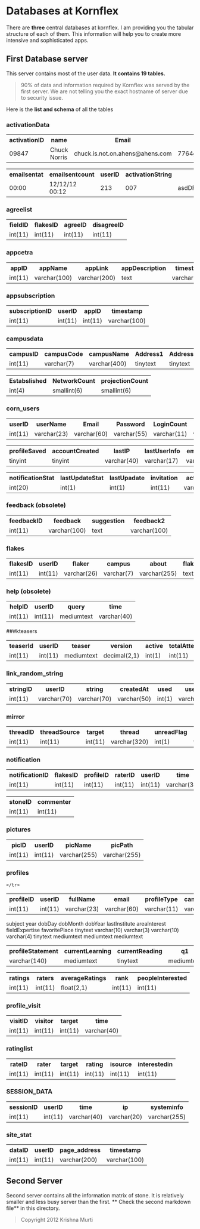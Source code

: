 # Databases at Kornflex

There are **three** central databases at kornflex. I am providing you the tabular structure of each of them. This information will help you to create more intensive and sophisticated apps.

## First Database server

This server contains most of the user data. **It contains 19 tables.**

>90% of data and information required by Kornflex was served by the first server. We are not telling you the exact hostname of server due to security issue.

Here is the **list and schema** of all the tables

### activationData
<table>

 <tr>
  <th>activationID</th><th>name</th><th>Email</th><th>password</th><th>time</th>
 </tr>
 <tr>
  <td> 09847 </td> <td>Chuck Norris</td> <td>chuck.is.not.on.ahens@ahens.com</td><td>7764ggRRSHH$$jhsjsms.sdjiFTS5678.std</td><td>12/12/12</td>
 </tr>
</table>

<table>
<tr><th>emailsentat</th><th>emailsentcount</th><th>userID</th><th>activationString</th><th>used</th><th>usedAt</th></tr>
<tr><td> 00:00</td><td>12/12/12 00:12</td><td> 213 </td> <td> 007 </td> <td>asdDFFDggs6733bbGSLLSnnshU524 </td> <td>12/12/12 00:24</td></tr>
</table>


### agreelist

<table>
  <tr>
    <th>fieldID</th><th>flakesID</th><th>agreeID</th><th>disagreeID</th>
  </tr>
  <tr>
    <td>int(11)</td><td>int(11)</td><td>int(11)</td><td>int(11)</td>
  </tr>
</table>


### appcetra

<table>
  <tr>
    <th>appID</th><th>appName</th><th>appLink</th><th>appDescription</th><th>timestamp</th><th>totalSubscriptions</th>
   </tr>
   <tr>
     <td>int(11)</td><td>varchar(100)</td><td>varchar(200)</td><td>text</td><td>varchar(100)</td><td>int(11)</td>
   </tr>
</table>

### appsubscription

<table>
  <tr>
    <th>subscriptionID</th><th>userID</th><th>appID</th><th>timestamp</th>
  </tr>
   <tr>
   <td>int(11)</td><td>int(11)</td><td>int(11)</td><td>varchar(100)</td> 
   </tr>
</table>


### campusdata

<table>
 <tr>
   <th>campusID</th><th>campusCode</th><th>campusName</th><th>Address1</th><th>Address2</th><th>City</th><th>State</th><th>Country</th>
 </tr>
 <tr>
  <td>int(11)</td><td>varchar(7)</td><td>varchar(400)</td><td>tinytext</td><td>tinytext</td><td>varchar(30)</td><td>varchar(35)</td><td>varchar(35)</td>
 </tr>
</table>

<table>
<tr>
<th>Estabslished</th><th>NetworkCount</th><th>projectionCount</th></tr>
<tr><td>int(4)</td><td>smallint(6)</td><td>smallint(6)</td></tr>
</table>



### corn_users
 
<table>
  <tr>
    <th> userID </th> <th> userName </th> <th>   Email   </th>   <th> Password </th> <th> LoginCount </th> <th> LastLogin </th> <th> campusJoined </th> <th> profileProjected </th>

  </tr>
  <tr>
     <td> int(11) </td> <td> varchar(23) </td> <td>   varchar(60)   </td>   <td> varchar(55) </td> <td> varchar(11) </td> <td> varchar(35) </td> <td> varchar(7) </td> <td> tinyint </td> 
  </tr>
</table>

<table>
  <tr>
 <th> profileSaved </th><th> accountCreated </th><th> lastIP </th><th> lastUserInfo </th><th> emailHidden </th><th> timeSpent </th>  <th> live </th>  <th> feedback </th> </tr>
 <tr> 
 <td> tinyint </td> <td> tinyint </td> <td> varchar(40) </td><td> varchar(17) </td><td> varchar(255) </td><td> int(1) </td><td> int(20) </td><td> int(1) </td>  </tr>
</table>

<table>
  <tr >
  <th> notificationStat </th> <th> lastUpdateStat </th> <th> lastUpadate </th><th> invitation </th><th> activation </th><th> gender </th></tr>
  <tr><td> int(20) </td>  <td> int(1) </td>  <td> int(1) </td> <td> int(11) </td> <td> varchar(40) </td><td> int(11) </td><td> varchar(40) </td><td> int(11) </td> <td> int(2) </td><td> int(25) </td><td> varchar(14) </td> </tr>
</table>


### feedback (obsolete)
 
<table>
  <tr>
   <th>feedbackID </th> <th>feedback </th><th>suggestion </th><th>feedback2 </th>
  </tr>
  <tr>
   <td>int(11) </td> <td>varchar(100) </td><td>text</td><td>varchar(100)</td> 
  </tr>
</table>

### flakes

<table>
  <tr>
   <th> flakesID </th> <th> userID </th> <th> flaker </th>  <th> campus </th> <th> about </th> <th> flakes </th> <th> time </th> <th> agree </th> <th> disagree </th> <th>hidden</th>
  </tr>
  <tr>
   <td> int(11) </td> <td> int(11) </td> <td> varchar(26) </td> <td> varchar(7) </td> <td> varchar(255) </td> <td> text </td> <td> varchar(40) </td> <td> int(11) </td> <td> int(11) </td>  <td>  int(1) </td>
  </tr>
</table>

### help (obsolete)

<table>
  <tr>
    <th> helpID </th> <th> userID </th> <th> query </th> <th> time</th>
   </tr>
   <tr>
     <td> int(11) </td> <td> int(11) </td> <td> mediumtext </td> <td> varchar(40) </td>
   </tr>
</table>

###kteasers
	
<table>
  <tr>
   <th> teaserId </th> <th> userID </th> <th> teaser </th> <th> version </th> <th> active </th> <th> totalAttempt </th>
  </tr>
  <tr>
   <td> int(11) </td> <td> int(11) </td> <td> mediumtext </td> <td> decimal(2,1) </td> <td> int(1) </td> <td> int(11) </td>
  </tr>
</table>

### link_random_string

<table>
   <tr>
   <th> stringID </th> <th> userID </th> <th> string </th> <th> createdAt </th> <th> used </th> <th> usedAt </th> <th> changedAt </th>
   </tr>
   <tr>
   <td> int(11)</td> <td> varchar(70) </td> <td> varchar(70) </td> <td> varchar(50) </td> <td> int(1) </td> <td> varchar(50) </td> <td> varchar(50) </td>
   </tr>
</table>

### mirror
 
<table>
   <tr>
      <th> threadID </th> <th> threadSource </th> <th> target </th> <th> thread </th> <th> unreadFlag </th> <th> time </th> <th> hidden </th>
     
   </tr>
   <tr>
      <td> int(11) </td> <td> int(11) </td> <td> int(11) </td> <td> varchar(320) </td> <td> int(1) </td> <td> varchar(35) </td> <td> int(1) </td>
   </tr>
</table>

### notification

<table>
   <tr>
     <th> notificationID </th> <th> flakesID </th> <th> profileID </th> <th> raterID </th> <th> userID </th> <th> time </th> <th> author </th> <th> reader </th> <th> writer </th> <th> action </th> 
   </tr>
   <tr>
      <td> int(11) </td>  <td> int(11) </td> <td> int(11) </td> <td> int(11) </td> <td> int(11) </td> <td> varchar(35) </td> <td> int(11) </td> <td> int(11) </td> <td> int(11) </td> <td> int(1) </td> 
   </tr>
</table>

<table>
 <tr>
  <th> stoneID </th> <th> commenter </th>
 </tr>
 <tr>
  <td> int(11) </td> <td> int(11) </td>
  </tr>
</table>
   

### pictures

<table>
    <tr>
       <th> picID </th> <th> userID </th> <th> picName </th> <th> picPath </th>
     </tr>
    <tr>
       <td> int(11) </td> <td> int(11) </td>  <td> varchar(255) </td>  <td> varchar(255) </td>
     </tr>
</table>

### profiles

<table>
    <tr>
       <th> profileID </th> <th> userID </th> <th> fullName </th> <th> email </th> <th> profileType </th> <th> campusCode </th> <th> homeTown </th> <th> course </th> 
    </tr>
    <tr>
       <td> int(11) </td> <td> int(11) </td> <td> varchar(23) </td> <td> varchar(60) </td> <td> varchar(11) </td> <td> varchar(7) </td> <td> varchar(50) </td> <td> varchar(10) </td> 

    </tr>   
</table>

<th> subject </th> <th> year </th> <th> dobDay </th> <th> dobMonth </th> <th> dobYear </th> <th> lastInstitute </th> <th> areaInterest </th> <th> fieldExpertise </th> <th> favoritePlace </th> 
<td> tinytext </td> <td> varchar(10) </td> <td> varchar(3) </td> <td> varchar(10) </td> <td>  varchar(4) </td> <td > tinytext </td> <td> mediumtext </td> <td> mediumtext </td> <td> mediumtext </td> 


<table>
<tr><th> profileStatement </th> <th>currentLearning </th> <th> currentReading </th> <th> q1 </th> <th> q2 </th> <th> q3 </th> <th> q4 </th> <th> q5 </th> <th> projected </th> </tr>
<tr><td> varchar(140) </td> <td> mediumtext </td>  <td> tinytext </td> <td> mediumtext </td> <td> mediumtext </td><td> mediumtext </td><td> mediumtext </td><td> mediumtext </td> <td> int(1) </td></tr> 
</table>


<table>
 <tr><th> ratings </th> <th> raters </th> <th> averageRatings </th> <th> rank </th> <th> peopleInterested </th></tr>
 <tr><td> int(11) </td> <td> int(11) </td> <td> float(2,1) </td> <td> int(11) </td> <td> int(11) </td> </tr>
</table>

### profile_visit

<table>
  <tr>
     <th> visitID </th> <th> visitor </th> <th> target </th> <th> time </th>
  </tr>
  <tr>
     <td> int(11) </td> <td> int(11) </td> <td> int(11) </td> <td> varchar(40) </td>
  </tr>
</table>

### ratinglist

<table>
  <tr>
     <th> rateID </th> <th> rater </th> <th> target </th> <th> rating </th><th> isource </th><th> interestedin </th>
  </tr>
  <tr>
     <td> int(11) </td> <td> int(11) </td> <td> int(11) </td> <td> int(11) </td> <td> int(11) </td> <td> int(11) </td> 
  </tr>
</table>

### SESSION_DATA

<table>
   <tr>
       <th> sessionID </th> <th> userID </th> <th> time </th> <th> ip </th> <th> systeminfo </th>
   </tr>
   <tr>
       <td> int(11) </td> <td> int(11) </td> <td> varchar(40) </td> <td> varchar(20) </td> <td> varchar(255) </td>
   </tr>
</table>

### site_stat
	
<table>
   <tr> 
      <th> dataID </th> <th> userID </th> <th> page_address </th> <th> timestamp </th>
   </tr>
   <tr>
      <td> int(11) </td> <td> int(11) </td> <td> varchar(200) </td> <td> varchar(100) </td>
   </tr>
</table>

## Second Server

Second server contains all the information matrix of stone. It is relatively smaller and less busy
server than the first. ** Check the second markdown file** in this directory.


> Copyright 2012 Krishna Murti
	
  



